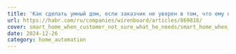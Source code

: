 ```yaml
---
title: 'Как сделать умный дом, если заказчик не уверен в том, что ему нужно'
url: https://habr.com/ru/companies/wirenboard/articles/869818/
cover: smart_home_when_customer_not_sure_what_he_needs/smart_home_when_customer_not_sure_what_he_needs.webp
date: 2024-12-26
category: home_automation
---
```

